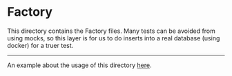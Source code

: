 # Factory

This directory contains the Factory files.
Many tests can be avoided from using mocks, so this layer is for us to do inserts into a real database (using docker) for a truer test.

---

An example about the usage of this directory [here](https://github.com/skore-io/skore-microservice-missions/blob/develop/test/certificates/factories/certificate.factory.ts).
